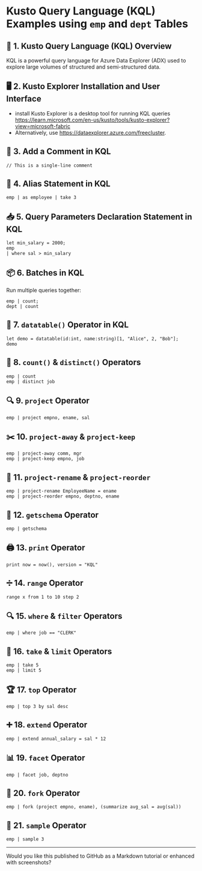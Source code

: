 # Kusto Query Language (KQL) Examples using `emp` and `dept` Tables


## 📌 1. Kusto Query Language (KQL) Overview
KQL is a powerful query language for Azure Data Explorer (ADX) used to explore large volumes of structured and semi-structured data.

## 🖥️ 2. Kusto Explorer Installation and User Interface
- install Kusto Explorer is a desktop tool for running KQL queries https://learn.microsoft.com/en-us/kusto/tools/kusto-explorer?view=microsoft-fabric
- Alternatively, use https://dataexplorer.azure.com/freecluster.

## 💬 3. Add a Comment in KQL
```kql
// This is a single-line comment
```

## 📛 4. Alias Statement in KQL
```kql
emp | as employee | take 3
```

## 📥 5. Query Parameters Declaration Statement in KQL
```kql
let min_salary = 2000;
emp
| where sal > min_salary
```

## 📦 6. Batches in KQL
Run multiple queries together:
```kql
emp | count;
dept | count
```

## 🧱 7. `datatable()` Operator in KQL
```kql
let demo = datatable(id:int, name:string)[1, "Alice", 2, "Bob"];
demo
```

## 🔢 8. `count()` & `distinct()` Operators
```kql
emp | count
emp | distinct job
```

## 🔍 9. `project` Operator
```kql
emp | project empno, ename, sal
```

## ✂️ 10. `project-away` & `project-keep`
```kql
emp | project-away comm, mgr
emp | project-keep empno, job
```

## 🔄 11. `project-rename` & `project-reorder`
```kql
emp | project-rename EmployeeName = ename
emp | project-reorder empno, deptno, ename
```

## 🧬 12. `getschema` Operator
```kql
emp | getschema
```

## 🖨️ 13. `print` Operator
```kql
print now = now(), version = "KQL"
```

## ➗ 14. `range` Operator
```kql
range x from 1 to 10 step 2
```

## 🔍 15. `where` & `filter` Operators
```kql
emp | where job == "CLERK"
```

## 🎯 16. `take` & `limit` Operators
```kql
emp | take 5
emp | limit 5
```

## 🏆 17. `top` Operator
```kql
emp | top 3 by sal desc
```

## ➕ 18. `extend` Operator
```kql
emp | extend annual_salary = sal * 12
```

## 📊 19. `facet` Operator
```kql
emp | facet job, deptno
```

## 🔁 20. `fork` Operator
```kql
emp | fork (project empno, ename), (summarize avg_sal = avg(sal))
```

## 🎲 21. `sample` Operator
```kql
emp | sample 3
```

---

Would you like this published to GitHub as a Markdown tutorial or enhanced with screenshots?
